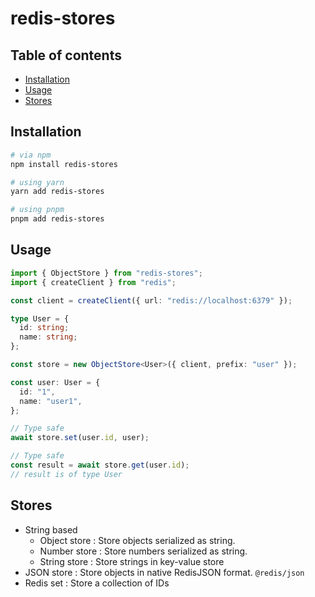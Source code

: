 # redis-stores

## Table of contents

- [Installation](#installation)
- [Usage](#usage)
- [Stores](#stores)

## Installation

```sh
# via npm
npm install redis-stores

# using yarn
yarn add redis-stores

# using pnpm
pnpm add redis-stores
```

## Usage

```ts
import { ObjectStore } from "redis-stores";
import { createClient } from "redis";

const client = createClient({ url: "redis://localhost:6379" });

type User = {
  id: string;
  name: string;
};

const store = new ObjectStore<User>({ client, prefix: "user" });

const user: User = {
  id: "1",
  name: "user1",
};

// Type safe
await store.set(user.id, user);

// Type safe
const result = await store.get(user.id);
// result is of type User
```

## Stores

- String based
  - Object store : Store objects serialized as string.
  - Number store : Store numbers serialized as string.
  - String store : Store strings in key-value store
- JSON store : Store objects in native RedisJSON format. `@redis/json`
- Redis set : Store a collection of IDs

